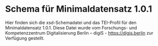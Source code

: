 #  Schema für Minimaldatensatz 1.0.1

Hier finden sich die xsd-Schemadatei und das TEI-Profil für den Minimaldatensatz 1.0.1.
Diese Datei wurde vom Forschungs- und Kompetenzzentrum Digitalisierung  Berlin – digiS - https://digis.berlin zur Verfügung gestellt.
